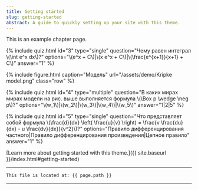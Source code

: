 ```yaml
---
title: Getting started
slug: getting-started
abstract: A guide to quickly setting up your site with this theme.
---
```


This is an example chapter page.

{% include quiz.html 
  id="3" 
  type="single" 
  question="Чему равен интеграл \\(\\int e^x dx\\)?" 
  options="\\(e^x + C\\)|\\(x e^x + C\\)|\\(\\frac{e^{x+1}}{x+1} + C\\)" 
  answer="1" 
%}

{% include figure.html
    caption="Модель"
    url="/assets/demo/Kripke model.png"
    class="row"
%}

{% include quiz.html 
  id="4" 
  type="multiple" 
  question="В каких мирах мирах модели на рис. выше выполняется формула \\(\\Box p \wedge \neg p\\)?" 
  options="\\(w_1\\)|\\(w_2\\)|\\(w_3\\)|\\(w_4\\)|\\(w_5\\)" 
  answer="1|2|5" 
%}

{% include quiz.html 
  id="5" 
  type="single" 
  question="Что представляет собой формула \\(\\frac{d}{dx} \\left( \\frac{u}{v} \\right) = \\frac{v \\frac{du}{dx} - u \\frac{dv}{dx}}{v^2}\\)?" 
  options="Правило дифференцирования частного|Правило дифференцирования произведения|Цепное правило" 
  answer="1" 
%}

[Learn more about getting started with this theme.]({{ site.baseurl }}/index.html#getting-started)

---
```
This file is located at: {{ page.path }}
```
---
    
